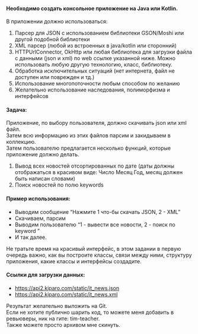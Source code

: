 #### Необходимо создать консольное приложение на Java или Kotlin.

В приложении должно использоваться:
1. Парсер для JSON с использованием библиотеки GSON/Moshi или другой подобной библиотеки
2. XML парсер (любой из встроенных в java/kotlin или сторонний)
3. HTTPUrlConnector, OkHttp или любая библиотека для загрузки файла с данными (json и xml) по web ссылке указанной ниже. 
Можно использовать любую другую технологию, класс, библиотеку.
4. Обработка исключительных ситуаций (нет интернета, файл не доступен или поврежден и тд.)
5. Использование многопоточности любым способом по желанию
6. Желательно использование наследования, полиморфизма и интерфейсов

#### Задача: 
Приложение, по выбору пользователя, должно скачивать json или xml файл. \
Затем всю информацию из этих файлов парсим и закидываем в коллекцию. \
Затем пользователю предлагается несколько функций, которые приложение должно делать.

1. Вывод всех новостей отсортированных по дате (даты должны отображаться в красивом виде: Число Месяц Год, месяц должен быть написан словами)
2. Поиск новостей по полю keywords

#### Пример использования:
- Выводим сообщение “Нажмите 1 что-бы скачать JSON, 2 - XML”
- Скачиваем, парсим
- Выводим пользователю “1 - вывести все новости, 2 - поиск по keyword ”
- И так далее.

Не тратьте время на красивый интерфейс, в этом задании в первую очередь важно, как вы построите классы, связи между ними, структуру приложения, какие классы и интерфейсы создадите.

#### Ссылки для загрузки данных:
- https://api2.kiparo.com/static/it_news.json
- https://api2.kiparo.com/static/it_news.xml


Результат желательно выложить на Git. \
Если не хотите публично шарить код, то можете меня добавить в ревьюверы, ник на гите: tim-teacher. \
Также можете просто архивом мне скинуть.